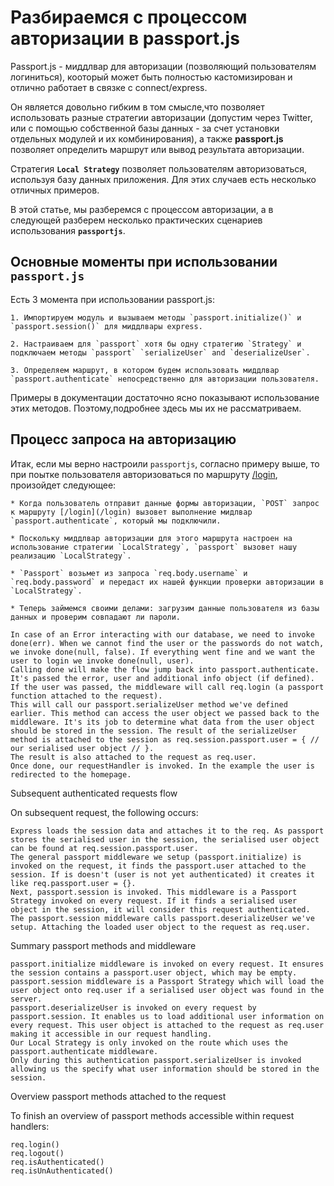 # Разбираемся с процессом авторизации в passport.js

Passport.js - миддлвар для авторизации (позволяющий пользователям логиниться), кооторый может быть полностью кастомизирован и отлично работает в связке с connect/express.

Он является довольно гибким в том смысле,что позволяет использовать разные стратегии авторизации (допустим через Twitter, или с помощью собственной базы данных - за счет установки отдельных модулей и их комбинирования), а также __passport.js__ позволяет определить маршрут или вывод результата авторизации.

Стратегия __`Local Strategy`__ позволяет пользователям авторизоваться, используя базу данных приложения. Для этих случаев есть несколько отличных примеров.

В этой статье, мы разберемся с процессом авторизации, а в следующей разберем несколько практических сценариев использования __`passportjs`__.


## Основные моменты при использовании `passport.js`

Есть 3 момента при использовании passport.js:

    1. Импортируем модуль и вызываем методы `passport.initialize()` и `passport.session()` для миддлвары express.
    
    2. Настраиваем для `passport` хотя бы одну стратегию `Strategy` и подключаем методы `passport` `serializeUser` and `deserializeUser`.
    
    3. Определяем маршрут, в котором будем использовать миддлвар `passport.authenticate` непосредственно для авторизации пользователя.

Примеры в документации достаточно ясно показывают использование этих методов. Поэтому,подробнее здесь мы их не рассматриваем.

## Процесс запроса на авторизацию

Итак, если мы верно настроили `passportjs`, согласно примеру выше, то при поытке пользователя авторизоваться по маршруту [/login](/login), произойдет следующее:

    * Когда пользователь отправит данные формы авторизации, `POST` запрос к маршруту [/login](/login) вызовет выполнение мидлвар `passport.authenticate`, который мы подключили.
    
    * Поскольку миддлвар авторизации для этого маршрута настроен на использование стратегии `LocalStrategy`, `passport` вызовет нашу реализацию `LocalStrategy`.
    
    * `Passport` возьмет из запроса `req.body.username` и `req.body.password` и передаст их нашей функции проверки авторизации в `LocalStrategy`.
    
    * Теперь займемся своими делами: загрузим данные пользователя из базы данных и проверим совпадают ли пароли.
    
    In case of an Error interacting with our database, we need to invoke done(err). When we cannot find the user or the passwords do not watch, we invoke done(null, false). If everything went fine and we want the user to login we invoke done(null, user).
    Calling done will make the flow jump back into passport.authenticate. It's passed the error, user and additional info object (if defined).
    If the user was passed, the middleware will call req.login (a passport function attached to the request).
    This will call our passport.serializeUser method we've defined earlier. This method can access the user object we passed back to the middleware. It's its job to determine what data from the user object should be stored in the session. The result of the serializeUser method is attached to the session as req.session.passport.user = { // our serialised user object // }.
    The result is also attached to the request as req.user.
    Once done, our requestHandler is invoked. In the example the user is redirected to the homepage.

Subsequent authenticated requests flow

On subsequent request, the following occurs:

    Express loads the session data and attaches it to the req. As passport stores the serialised user in the session, the serialised user object can be found at req.session.passport.user.
    The general passport middleware we setup (passport.initialize) is invoked on the request, it finds the passport.user attached to the session. If is doesn't (user is not yet authenticated) it creates it like req.passport.user = {}.
    Next, passport.session is invoked. This middleware is a Passport Strategy invoked on every request. If it finds a serialised user object in the session, it will consider this request authenticated.
    The passport.session middleware calls passport.deserializeUser we've setup. Attaching the loaded user object to the request as req.user.

Summary passport methods and middleware

    passport.initialize middleware is invoked on every request. It ensures the session contains a passport.user object, which may be empty.
    passport.session middleware is a Passport Strategy which will load the user object onto req.user if a serialised user object was found in the server.
    passport.deserializeUser is invoked on every request by passport.session. It enables us to load additional user information on every request. This user object is attached to the request as req.user making it accessible in our request handling.
    Our Local Strategy is only invoked on the route which uses the passport.authenticate middleware.
    Only during this authentication passport.serializeUser is invoked allowing us the specify what user information should be stored in the session.

Overview passport methods attached to the request

To finish an overview of passport methods accessible within request handlers:

    req.login()
    req.logout()
    req.isAuthenticated()
    req.isUnAuthenticated()

